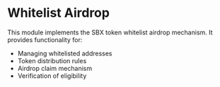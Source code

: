 # Whitelist Airdrop

This module implements the SBX token whitelist airdrop mechanism. It provides functionality for:
- Managing whitelisted addresses
- Token distribution rules
- Airdrop claim mechanism
- Verification of eligibility
